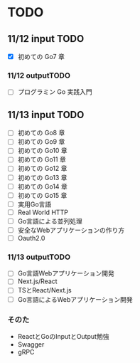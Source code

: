 # TODO

## 11/12 input TODO

- [x] 初めての Go7 章

### 11/12 outputTODO

- [ ] プログラミン Go 実践入門

## 11/13 input TODO

- [ ] 初めての Go8 章
- [ ] 初めての Go9 章
- [ ] 初めての Go10 章
- [ ] 初めての Go11 章
- [ ] 初めての Go12 章
- [ ] 初めての Go13 章
- [ ] 初めての Go14 章
- [ ] 初めての Go15 章
- [ ] 実用Go言語
- [ ] Real World HTTP
- [ ] Go言語による並列処理
- [ ] 安全なWebアプリケーションの作り方
- [ ] Oauth2.0

### 11/13 outputTODO

- [ ] Go言語Webアプリケーション開発
- [ ] Next.js/React
- [ ] TSとReact/Next.js
- [ ] Go言語によるWebアプリケーション開発

### そのた

- ReactとGoのInputとOutput勉強
- Swagger
- gRPC
